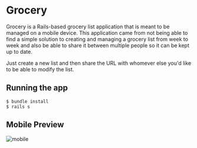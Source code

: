 # Grocery

Grocery is a Rails-based grocery list application that is meant to be managed on a mobile device. This application
came from not being able to find a simple solution to creating and managing a grocery list from week to week and
also be able to share it between multiple people so it can be kept up to date.

Just create a new list and then share the URL with whomever else you'd like to be able to modify the list.

## Running the app

    $ bundle install
    $ rails s

## Mobile Preview

![mobile](http://f.cl.ly/items/3u0V2Q0r1A2L0Y091G2d/Screen%20Shot%202012-11-19%20at%206.56.12%20AM.png)